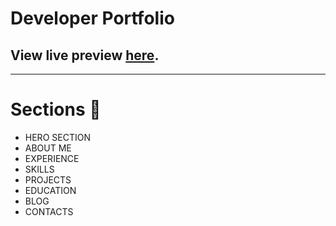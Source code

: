 # Developer Portfolio

## View live preview [here](https://manasvigaur.vercel.app/).

---

# Sections :bookmark:

- HERO SECTION
- ABOUT ME
- EXPERIENCE
- SKILLS
- PROJECTS
- EDUCATION
- BLOG
- CONTACTS
